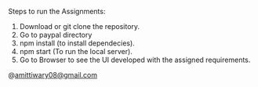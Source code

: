 Steps to run the Assignments:
1. Download or git clone the repository.
2. Go to paypal directory
3. npm install (to install dependecies).
4. npm start (To run the local server).
5. Go to Browser to see the UI developed with the assigned requirements.


@amittiwary08@gmail.com
